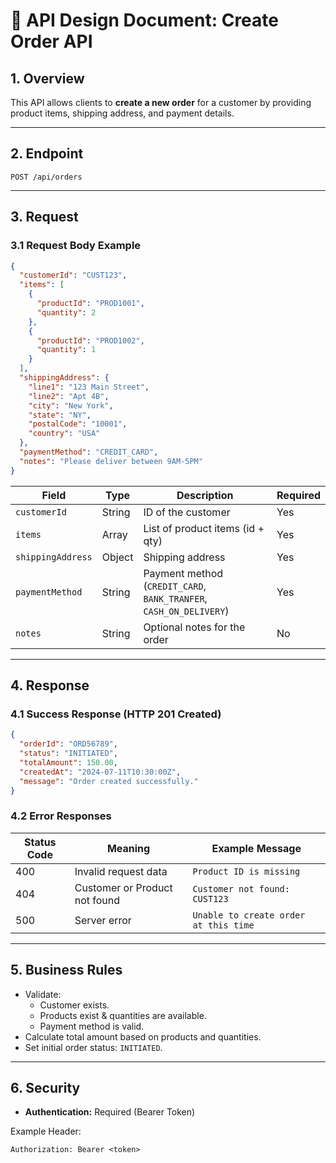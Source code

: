 
# 📄 API Design Document: Create Order API

## 1. Overview

This API allows clients to **create a new order** for a customer by providing product items, shipping address, and payment details.

---

## 2. Endpoint

```
POST /api/orders
```

---

## 3. Request

### 3.1 Request Body Example

```json
{
  "customerId": "CUST123",
  "items": [
    {
      "productId": "PROD1001",
      "quantity": 2
    },
    {
      "productId": "PROD1002",
      "quantity": 1
    }
  ],
  "shippingAddress": {
    "line1": "123 Main Street",
    "line2": "Apt 4B",
    "city": "New York",
    "state": "NY",
    "postalCode": "10001",
    "country": "USA"
  },
  "paymentMethod": "CREDIT_CARD",
  "notes": "Please deliver between 9AM-5PM"
}
```

| Field            | Type        | Description                          | Required |
|------------------|------------|--------------------------------------|----------|
| `customerId`     | String      | ID of the customer                   | Yes      |
| `items`          | Array       | List of product items (id + qty)     | Yes      |
| `shippingAddress`| Object      | Shipping address                     | Yes      |
| `paymentMethod`  | String      | Payment method (`CREDIT_CARD`, `BANK_TRANFER`, `CASH_ON_DELIVERY`) | Yes |
| `notes`          | String      | Optional notes for the order         | No       |

---

## 4. Response

### 4.1 Success Response (HTTP 201 Created)

```json
{
  "orderId": "ORD56789",
  "status": "INITIATED",
  "totalAmount": 150.00,
  "createdAt": "2024-07-11T10:30:00Z",
  "message": "Order created successfully."
}
```

### 4.2 Error Responses

| Status Code | Meaning                 | Example Message                         |
|------------|-------------------------|-----------------------------------------|
| 400        | Invalid request data     | `Product ID is missing`                 |
| 404        | Customer or Product not found | `Customer not found: CUST123`      |
| 500        | Server error             | `Unable to create order at this time`   |

---

## 5. Business Rules

- Validate:
  - Customer exists.
  - Products exist & quantities are available.
  - Payment method is valid.
- Calculate total amount based on products and quantities.
- Set initial order status: `INITIATED`.

---

## 6. Security

- **Authentication:** Required (Bearer Token)

Example Header:
```
Authorization: Bearer <token>
```
